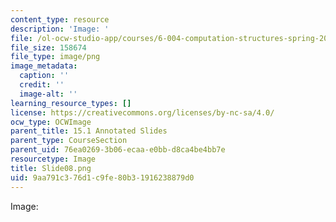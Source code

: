 ```yaml
---
content_type: resource
description: 'Image: '
file: /ol-ocw-studio-app/courses/6-004-computation-structures-spring-2017/9aa791c376d1c9fe80b31916238879d0_Slide08.png
file_size: 158674
file_type: image/png
image_metadata:
  caption: ''
  credit: ''
  image-alt: ''
learning_resource_types: []
license: https://creativecommons.org/licenses/by-nc-sa/4.0/
ocw_type: OCWImage
parent_title: 15.1 Annotated Slides
parent_type: CourseSection
parent_uid: 76ea0269-3b06-ecaa-e0bb-d8ca4be4bb7e
resourcetype: Image
title: Slide08.png
uid: 9aa791c3-76d1-c9fe-80b3-1916238879d0
---
```

Image: 